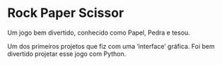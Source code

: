 # Rock Paper Scissor

Um jogo bem divertido, conhecido como Papel, Pedra e tesou.

Um dos primeiros projetos que fiz com uma ‘interface’ gráfica.
Foi bem divertido projetar esse jogo com Python.
